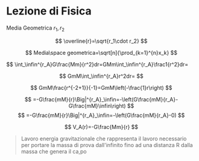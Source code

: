 # Lezione di Fisica

Media Geometrica $r_1,r_2$


$$
\overline{r}=\sqrt{r_1\cdot r_2}
$$

$$
Media\space geometrica=\sqrt[n]{\prod_{k=1}^{n}x_k}
$$


$$
\int_\infin^{r_A}G\frac{Mm}{r^2}dr=GMm\int_\infin^{r_A}\frac1{r^2}dr=

$$
GmM\int_\infin^{r_A}r^2dr=
$$

$$
GmM\frac{r^{-2+1}}{-1}=GmM\left(-\frac{1}r\right)
$$


$$
=-G\frac{mM}{r}\Big|^{r_A}_\infin=-\left(G\frac{mM}{r_A}-G\frac{mM}\infin\right)
$$
$$
=-G\frac{mM}{r}\Big|^{r_A}_\infin=-\left(G\frac{mM}{r_A}-0)
$$


$$
V_A(r)=-G\frac{Mm}{r}
$$
> Lavoro energia gravitazionale che rappresenta il lavoro necessario per portare la massa di prova dall'infinito fino ad una distanza R dalla massa che genera il ca,po
<!--stackedit_data:
eyJoaXN0b3J5IjpbMTczNDU3MjAyOCwxOTg3NTI2NjI4LC0xMT
Q0NTY3ODIzXX0=
-->